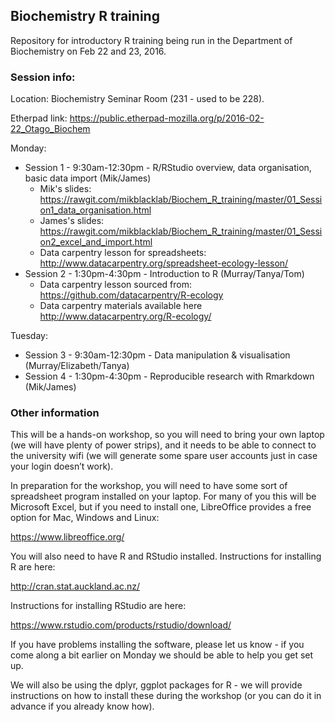 ## Biochemistry R training

Repository for introductory R training being run in the Department of Biochemistry on Feb 22 and 23, 2016.

### Session info:

Location: Biochemistry Seminar Room (231 - used to be 228).

Etherpad link: https://public.etherpad-mozilla.org/p/2016-02-22_Otago_Biochem

Monday:
 - Session 1 - 9:30am-12:30pm - R/RStudio overview, data organisation, basic data import (Mik/James)
     -  Mik's slides: https://rawgit.com/mikblacklab/Biochem_R_training/master/01_Session1_data_organisation.html
     -  James's slides: https://rawgit.com/mikblacklab/Biochem_R_training/master/01_Session2_excel_and_import.html
     -  Data carpentry lesson for spreadsheets: http://www.datacarpentry.org/spreadsheet-ecology-lesson/
 - Session 2 - 1:30pm-4:30pm - Introduction to R (Murray/Tanya/Tom)
     -  Data carpentry lesson sourced from: https://github.com/datacarpentry/R-ecology
     -  Data carpentry materials available here http://www.datacarpentry.org/R-ecology/

Tuesday:
 - Session 3 - 9:30am-12:30pm - Data manipulation & visualisation (Murray/Elizabeth/Tanya)
 - Session 4 - 1:30pm-4:30pm - Reproducible research with Rmarkdown (Mik/James)

### Other information

This will be a hands-on workshop, so you will need to bring your own laptop (we will have plenty of power strips), and it needs to be able to connect to the university wifi (we will generate some spare user accounts just in case your login doesn’t work).

In preparation for the workshop, you will need to have some sort of spreadsheet program installed on your laptop.  For many of you this will be Microsoft Excel, but if you need to install one, LibreOffice provides a free option for Mac, Windows and Linux:

https://www.libreoffice.org/

You will also need to have R and RStudio installed.  Instructions for installing R are here:

http://cran.stat.auckland.ac.nz/

Instructions for installing RStudio are here:

https://www.rstudio.com/products/rstudio/download/

If you have problems installing the software, please let us know - if you come along a bit earlier on Monday we should be able to help you get set up.

We will also be using the dplyr, ggplot packages for R - we will provide instructions on how to install these during the workshop (or you can do it in advance if you already know how).
